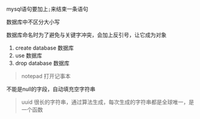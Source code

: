 mysql语句要加上```;```来结束一条语句

数据库中不区分大小写

数据库命名时为了避免与关键字冲突，会加上反引号，让它成为对象

1. create database 数据库
2. use 数据库
3. drop database 数据库

> notepad  打开记事本

不能是null的字段，自动填充空字符串

> uuid  很长的字符串，通过算法生成，每次生成的字符串都是全球唯一，是一个函数